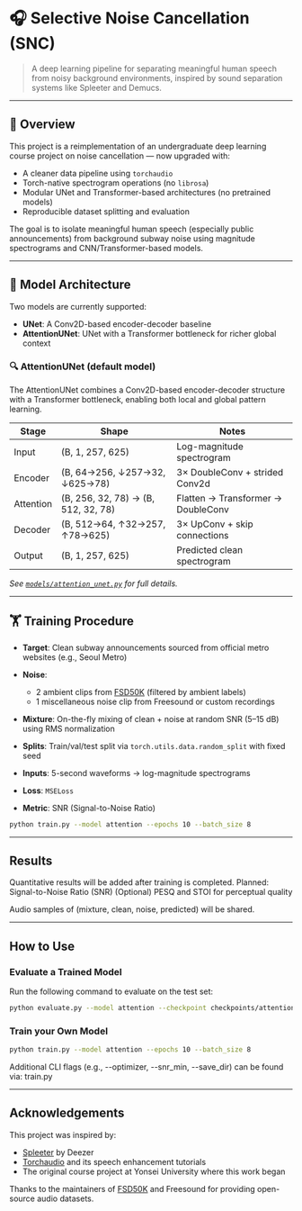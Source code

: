 # 🎧 Selective Noise Cancellation (SNC)

> A deep learning pipeline for separating meaningful human speech from noisy background environments, inspired by sound separation systems like Spleeter and Demucs.

---

## 📌 Overview

This project is a reimplementation of an undergraduate deep learning course project on noise cancellation — now upgraded with:

- A cleaner data pipeline using `torchaudio`
- Torch-native spectrogram operations (no `librosa`)
- Modular UNet and Transformer-based architectures (no pretrained models)
- Reproducible dataset splitting and evaluation

The goal is to isolate meaningful human speech (especially public announcements) from background subway noise using magnitude spectrograms and CNN/Transformer-based models.

---

## 🧠 Model Architecture

Two models are currently supported:

- **UNet**: A Conv2D-based encoder-decoder baseline
- **AttentionUNet**: UNet with a Transformer bottleneck for richer global context

### 🔍 AttentionUNet (default model)

The AttentionUNet combines a Conv2D-based encoder-decoder structure with a Transformer bottleneck, enabling both local and global pattern learning.

| Stage     | Shape                               | Notes                                |
|-----------|-------------------------------------|--------------------------------------|
| Input     | (B, 1, 257, 625)                    | Log-magnitude spectrogram            |
| Encoder   | (B, 64→256, ↓257→32, ↓625→78)       | 3× DoubleConv + strided Conv2d       |
| Attention | (B, 256, 32, 78) → (B, 512, 32, 78) | Flatten → Transformer → DoubleConv  |
| Decoder   | (B, 512→64, ↑32→257, ↑78→625)       | 3× UpConv + skip connections         |
| Output    | (B, 1, 257, 625)                    | Predicted clean spectrogram          |

_See [`models/attention_unet.py`](./models/attention_unet.py) for full details._

---

## 🏋️ Training Procedure

- **Target**: Clean subway announcements sourced from official metro websites (e.g., Seoul Metro)
- **Noise**:
  - 2 ambient clips from [FSD50K](https://github.com/eduardofv/FSD50K) (filtered by ambient labels)
  - 1 miscellaneous noise clip from Freesound or custom recordings

- **Mixture**: On-the-fly mixing of clean + noise at random SNR (5–15 dB) using RMS normalization

- **Splits**: Train/val/test split via `torch.utils.data.random_split` with fixed seed

- **Inputs**: 5-second waveforms → log-magnitude spectrograms  
- **Loss**: `MSELoss`  
- **Metric**: SNR (Signal-to-Noise Ratio)

```bash
python train.py --model attention --epochs 10 --batch_size 8
```
---

## Results

Quantitative results will be added after training is completed.
Planned:
Signal-to-Noise Ratio (SNR)
(Optional) PESQ and STOI for perceptual quality

Audio samples of (mixture, clean, noise, predicted) will be shared.

---

## How to Use

### Evaluate a Trained Model
Run the following command to evaluate on the test set:

```bash
python evaluate.py --model attention --checkpoint checkpoints/attention_best.pt --save_audio
```
### Train your Own Model
```bash
python train.py --model attention --epochs 10 --batch_size 8
```
Additional CLI flags (e.g., --optimizer, --snr_min, --save_dir) can be found via: train.py

---

## Acknowledgements

This project was inspired by:
- [Spleeter](https://github.com/deezer/spleeter) by Deezer
- [Torchaudio](https://pytorch.org/audio/) and its speech enhancement tutorials
- The original course project at Yonsei University where this work began 

Thanks to the maintainers of [FSD50K](https://github.com/eduardofv/FSD50K) and Freesound for providing open-source audio datasets.
